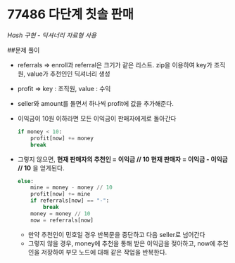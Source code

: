 # 77486 다단계 칫솔 판매

*Hash 구현 - 딕셔너리 자료형 사용*

##문제 풀이

- referrals ⇒ enroll과 referral은 크기가 같은 리스트. zip을 이용하여 key가 조직원, value가 추천인인 딕셔너리 생성
- profit ⇒ key : 조직원, value : 수익
- seller와 amount를 돌면서 하나씩 profit에 값을 추가해준다.
- 이익금이 10원 이하라면 모든 이익금이 판매자에게로 돌아간다
    
    ```python
    if money < 10:
        profit[now] += money
        break
    ```
    
- 그렇지 않으면, 
**현재 판매자의 추천인 = 이익금 // 10
현재 판매자 = 이익금 - 이익금 // 10**
을 얻게된다.
    
    ```python
    else:
        mine = money - money // 10
        profit[now] += mine
        if referrals[now] == "-":
            break
        money = money // 10
        now = referrals[now]
    ```
    
    - 만약 추천인이 민호일 경우 반복문을 중단하고 다음 seller로 넘어간다
    - 그렇지 않을 경우, money에 추천을 통해 받은 이익금을 젖아하고, now에 추천인을 저장하여 부모 노드에 대해 같은 작업을 반복한다.